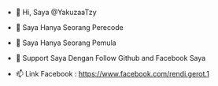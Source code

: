 - 👋 Hi, Saya @YakuzaaTzy

- 👀 Saya Hanya Seorang Perecode
- 🌱 Saya Hanya Seorang Pemula
- 💞️ Support Saya Dengan Follow Github and Facebook Saya
- 📫 Link Facebook : https://www.facebook.com/rendi.gerot.1
<!---
YakuzaaTzy/YakuzaaTzy is a ✨ special ✨ repository because its `README.md` (this file) appears on your GitHub profile.
You can click the Preview link to take a look at your changes.
--->
